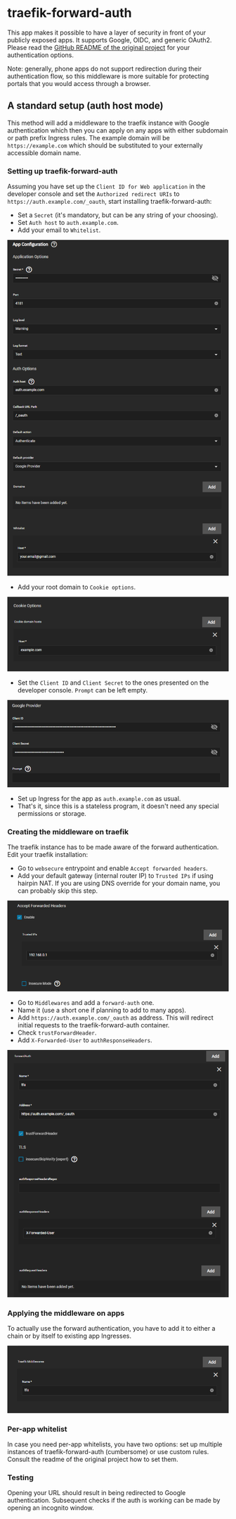# traefik-forward-auth

This app makes it possible to have a layer of security in front of your publicly exposed apps.
It supports Google, OIDC, and generic OAuth2.
Please read the [GitHub README of the original project](https://github.com/thomseddon/traefik-forward-auth) for your
authentication options.

Note: generally, phone apps do not support redirection during their authentication flow, so this middleware is more suitable for
protecting portals that you would access through a browser.

## A standard setup (auth host mode)

This method will add a middleware to the traefik instance with Google authentication which then you can apply on any apps
with either subdomain or path prefix Ingress rules.
The example domain will be `https://example.com` which should be substituted to your externally accessible domain name.

### Setting up traefik-forward-auth

Assuming you have set up the `Client ID for Web application` in the developer console and set the `Authorized redirect URIs` to
`https://auth.example.com/_oauth`, start installing traefik-forward-auth:

- Set a `Secret` (it's mandatory, but can be any string of your choosing).
- Set `Auth host` to `auth.example.com`.
- Add your email to `Whitelist`.

![auth-options](img/auth-options.png)

- Add your root domain to `Cookie options`.

![cookie-options](img/cookie-options.png)

- Set the `Client ID` and `Client Secret` to the ones presented on the developer console. `Prompt` can be left empty.

![google-options](img/google-options.png)

- Set up Ingress for the app as `auth.example.com` as usual.
- That's it, since this is a stateless program, it doesn't need any special permissions or storage.

### Creating the middleware on traefik

The traefik instance has to be made aware of the forward authentication. Edit your traefik installation:

- Go to `websecure` entrypoint and enable `Accept forwarded headers`.
- Add your default gateway (internal router IP) to `Trusted IPs` if using hairpin NAT. If you are using DNS override for your
  domain name, you can probably skip this step.

![traefik-forwarded-headers](img/traefik-forwarded-headers.png)

- Go to `Middlewares` and add a `forward-auth` one.
- Name it (use a short one if planning to add to many apps).
- Add `https://auth.example.com/_oauth` as address. This will redirect initial requests to the traefik-forward-auth container.
- Check `trustForwardHeader`.
- Add `X-Forwarded-User` to `authResponseHeaders`.

![traefik-middleware](img/traefik-middleware.png)

### Applying the middleware on apps

To actually use the forward authentication, you have to add it to either a chain or by itself to existing app Ingresses.

![ingress-middleware](img/ingress-middleware.png)

### Per-app whitelist

In case you need per-app whitelists, you have two options: set up multiple instances of traefik-forward-auth (cumbersome) or
use custom rules. Consult the readme of the original project how to set them.

### Testing

Opening your URL should result in being redirected to Google authentication. Subsequent checks if the auth is working can be
made by opening an incognito window.
